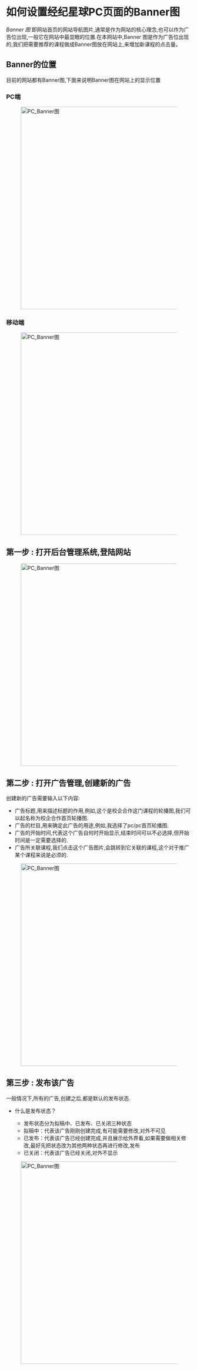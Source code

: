 # 如何设置经纪星球PC页面的Banner图

<div class="alert is-helpful">

*Banner 图*  即网站首页的网站导航图片,通常是作为网站的核心理念,也可以作为广告位出现,一般它在网站中最显眼的位置.在本网站中,Banner 图是作为广告位出现的,我们把需要推荐的课程做成Banner图放在网站上,来增加新课程的点击量。

</div>


## Banner的位置

目前的网站都有Banner图,下面来说明Banner图在网站上的显示位置

### PC端

<div class="alert is-helpful">

  <figure>
  <img src='generated/images/guide/Advert/PC_Banner.gif' width="1030px" height="550px" alt="PC_Banner图">
  </figure>

</div>

### 移动端

<div class="alert is-helpful">

  <figure>
  <img src='generated/images/guide/Advert/PC_Banner.gif' width="1030px" height="550px" alt="PC_Banner图">
  </figure>

</div>


<h2 id='download'>
  第一步 : 打开后台管理系统,登陆网站
</h2>


<div class="alert is-helpful">

  <figure>
  <img src='generated/images/guide/Advert/PC_Banner.gif' width="1030px" height="550px" alt="PC_Banner图">
  </figure>

</div>



<h2 id='create-project'>
  第二步 : 打开广告管理,创建新的广告
</h2>

创建新的广告需要输入以下内容:

* 广告标题,用来描述标题的作用,例如,这个是校企合作这门课程的轮播图,我们可以起名称为校企合作首页轮播图.
* 广告的栏目,用来确定此广告的用途,例如,我选择了pc/pc首页轮播图.
* 广告的开始时间,代表这个广告自何时开始显示,结束时间可以不必选择,但开始时间是一定需要选择的.
* 广告所关联课程,我们点击这个广告图片,会跳转到它关联的课程,这个对于推广某个课程来说是必须的.


<div class="alert is-helpful">

  <figure>
  <img src='generated/images/guide/Advert/PC_Banner.gif' width="1030px" height="550px" alt="PC_Banner图">
  </figure>

</div>




<h2 id='copy'>
  第三步 : 发布该广告
</h2>

一般情况下,所有的广告,创建之后,都是默认的发布状态.

* 什么是发布状态？

  * 发布状态分为拟稿中、已发布、已关闭三种状态
  * 拟稿中：代表该广告刚刚创建完成,有可能需要修改,对外不可见
  * 已发布：代表该广告已经创建完成,并且展示给外界看,如果需要做相关修改,最好先把状态改为其他两种状态再进行修改,发布
  * 已关闭：代表该广告已经关闭,对外不显示

<div class="alert is-helpful">

  <figure>
  <img src='generated/images/guide/Advert/PC_Banner.gif' width="1030px" height="550px" alt="PC_Banner图">
  </figure>

</div>
